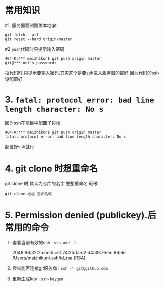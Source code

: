 # 常用知识

#1. 服务器强制覆盖本地git

```git
git fetch --all  
git reset --hard origin/master
```

#2 `push`代码时只提示输入密码

```git
404-K:*** maizhikun$ git push origin master
git@***.net's password:
```

拉代码时,只提示要输入密码,其实这个是要ssh进入服务器的密码,因为代码的ssh没配置好

# 3. `fatal: protocol error: bad line length character: No s`

因为ssh在项目中配置了只读.

```git
404-K:*** maizhikun$ git push origin master
fatal: protocol error: bad line length character: No s
```

配置好ssh就行

# 4. git clone 时想重命名

git clone 时,默认为仓库的名字 要想重命名 砸破

`git clone 地址 重命名称`

# 5. Permission denied (publickey).后常用的命令

1. 查看当前有效的ssh : `ssh-add -l`
      
      2048 96:32:2a:5d:5c:c1:74:25:1a:d2:d4:39:76:ec:66:6e /Users/maizhikun/.ssh/id_rsa (RSA)
2. 尝试能否连接git服务商 : `ssh -T git@github.com`
3. 重新生成key : `ssh-keygen`